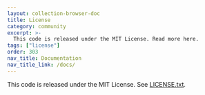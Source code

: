 ```yaml
---
layout: collection-browser-doc
title: License
category: community
excerpt: >-
  This code is released under the MIT License. Read more here.
tags: ["license"]
order: 303
nav_title: Documentation
nav_title_link: /docs/
---
```


This code is released under the MIT License. See [LICENSE.txt](https://github.com/gruntwork-io/terragrunt/blob/main/LICENSE.txt).
